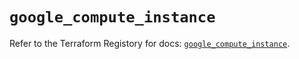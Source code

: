 # `google_compute_instance`

Refer to the Terraform Registory for docs: [`google_compute_instance`](https://registry.terraform.io/providers/hashicorp/google-beta/5.29.0/docs/resources/google_compute_instance).
